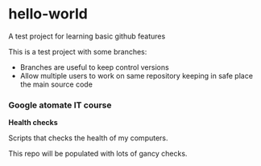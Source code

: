 # hello-world
A test project for learning basic github features

This is a test project with some branches:
* Branches are useful to keep control versions
* Allow multiple users to work on same repository keeping in safe place the main source code

### Google atomate IT course

**Health checks**

Scripts that checks the health of my computers.

This repo will be populated with lots of gancy checks.
